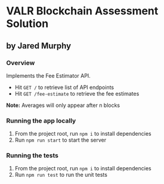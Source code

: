# VALR Blockchain Assessment Solution
## by Jared Murphy

### Overview

Implements the Fee Estimator API.

+ Hit `GET /` to retrieve list of API endpoints
+ Hit `GET /fee-estimate` to retrieve the fee estimates

**Note:** Averages will only appear after n blocks

### Running the app locally

1. From the project root, run `npm i` to install dependencies
2. Run `npm run start` to start the server

### Running the tests

1. From the project root, run `npm i` to install dependencies
2. Run `npm run test` to run the unit tests


